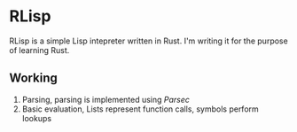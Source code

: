 # RLisp

RLisp is a simple Lisp intepreter written in Rust. I'm writing it for the purpose of learning Rust.

## Working
1. Parsing, parsing is implemented using _Parsec_
2. Basic evaluation, Lists represent function calls, symbols perform lookups
